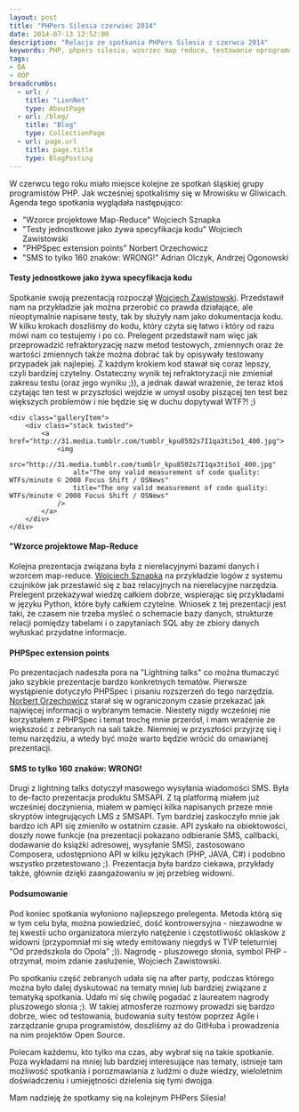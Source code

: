 ```yaml
---
layout: post
title: "PHPers Silesia czerwiec 2014"
date: 2014-07-13 12:52:00
description: "Relacja ze spotkania PHPers Silesia z czerwca 2014"
keywords: PHP, phpers silesia, wzorzec map reduce, testowanie oprogramowania, masowa wysyłka SMS, konferencje informatyczne
tags:
- QA
- OOP
breadcrumbs:
  - url: /
    title: "LionNet"
    type: AboutPage
  - url: /blog/
    title: "Blog"
    type: CollectionPage
  - url: page.url
    title: page.title
    type: BlogPosting
---
```


W czerwcu tego roku miało miejsce kolejne ze spotkań śląskiej grupy programistów 
PHP. Jak wcześniej spotkaliśmy się w Mrowisku w Gliwicach. Agenda tego spotkania
wyglądała następująco:

 * "Wzorce projektowe Map-Reduce" Wojciech Sznapka
 * "Testy jednostkowe jako żywa specyfikacja kodu" Wojciech Zawistowski
 * "PHPSpec extension points" Norbert Orzechowicz
 * "SMS to tylko 160 znaków: WRONG!" Adrian Olczyk, Andrzej Ogonowski

#### Testy jednostkowe jako żywa specyfikacja kodu   

Spotkanie swoją prezentacją rozpoczął [Wojciech Zawistowski](https://github.com/velesin).
Przedstawił nam na przykładzie jak można przerobić co prawda działające, ale 
nieoptymalnie napisane testy, tak by służyły nam jako dokumentacja kodu. W kilku
krokach doszliśmy do kodu, który czyta się łatwo i który od razu mówi nam co testujemy
i po co. Prelegent przedstawił nam więc jak przeprowadzić refraktoryzację nazw 
metod testowych, zmiennych oraz że wartości zmiennych także można dobrać tak by 
opisywały testowany przypadek jak najlepiej. Z każdym krokiem kod stawał się coraz
lepszy, czyli bardziej czytelny. Ostateczny wynik tej refraktoryzacji nie zmieniał
zakresu testu (oraz jego wyniku ;)), a jednak dawał wrażenie, że teraz ktoś czytając 
ten test w przyszłości wejdzie w umysł osoby piszącej ten test bez większych problemów
i nie będzie się w duchu dopytywał WTF?! ;)

<div class="gallery">

    <div class="galleryItem">
        <div class="stack twisted">
            <a href="http://31.media.tumblr.com/tumblr_kpu8502s7I1qa3ti5o1_400.jpg">
                <img
                    src="http://31.media.tumblr.com/tumblr_kpu8502s7I1qa3ti5o1_400.jpg"
                    alt="The ony valid measurement of code quality: WTFs/minute © 2008 Focus Shift / OSNews"
                    title="The ony valid measurement of code quality: WTFs/minute © 2008 Focus Shift / OSNews"
                />
            </a>
        </div>
    </div>

</div>

#### "Wzorce projektowe Map-Reduce

Kolejna prezentacja związana była z nierelacyjnymi bazami danych i wzorcem map-reduce.
[Wojciech Sznapka](http://blog.sznapka.pl/o-mnie/) na przykładzie logów z systemu
czujników jak przestawić się z baz relacyjnych na nierelacyjne narzędzia. Prelegent
przekazywał wiedzę całkiem dobrze, wspierając się przykładami w języku Python, które 
były całkiem czytelne. Wniosek z tej prezentacji jest taki, że czasem nie trzeba 
myśleć o schemacie bazy danych, strukturze relacji pomiędzy tabelami i o zapytaniach
SQL aby ze zbiory danych wyłuskać przydatne informacje.

#### PHPSpec extension points

Po prezentacjach nadeszła pora na "Lightning talks" co można tłumaczyć jako szybkie
prezentacje bardzo konkretnych tematów. Pierwsze wystąpienie dotyczyło PHPSpec i 
pisaniu rozszerzeń do tego narzędzia. [Norbert Orzechowicz](https://github.com/norzechowicz)
starał się w ograniczonym czasie przekazać jak najwięcej informacji o wybranym 
temacie. Niestety nigdy wcześniej nie korzystałem z PHPSpec i temat trochę mnie
przerósł, i mam wrażenie że większość z zebranych na sali także. Niemniej w 
przyszłości przyjrzę się i temu narzędziu, a wtedy być może warto będzie wrócić
do omawianej prezentacji.

#### SMS to tylko 160 znaków: WRONG!

Drugi z lightning talks dotyczył masowego wysyłania wiadomości SMS. Była to de-facto
prezentacja produktu SMSAPI. Z tą platformą miałem już wcześniej doczynienia,
miałem w pamięci kilka napisanych przeze mnie skryptów integrujących LMS z SMSAPI.
Tym bardziej zaskoczyło mnie jak bardzo ich API się zmieniło w ostatnim czasie.
API zyskało na obiektowości, doszły nowe funkcje (na prezentacji pokazano odbieranie
SMS, callbacki, dodawanie do książki adresowej, wysyłanie SMS), zastosowano Composera,
udostępniono API w kilku językach (PHP, JAVA, C#) i podobno wszystko przetestowano
;). Prezentacja była bardzo ciekawa, przykłady także, głównie dzięki zaangażowaniu
w jej przebieg widowni.

#### Podsumowanie

Pod koniec spotkania wyłoniono najlepszego prelegenta. Metoda którą się w tym celu 
była, można powiedzieć, dość kontrowersyjna - niezawodne w tej kwestii ucho 
organizatora mierzyło natężenie i częstotliwość oklasków z widowni (przypomniał 
mi się wtedy emitowany niegdyś w TVP teleturniej "Od przedszkola do Opola" ;)).
Nagrodę - pluszowego słonia, symbol PHP - otrzymał, moim zdanie zasłużenie, 
Wojciech Zawistowski.

Po spotkaniu część zebranych udała się na after party, podczas którego można było 
dalej dyskutować na tematy mniej lub bardziej związane z tematyką spotkania.
Udało mi się chwilę pogadać z laureatem nagrody pluszowego słonia ;). W takiej 
atmosferze rozmowy prowadzi się bardzo dobrze, wiec od testowania, budowania suity 
testów poprzez Agile i zarządzanie grupa programistów, doszliśmy aż do GitHuba i 
prowadzenia na nim projektów Open Source. 

Polecam każdemu, kto tylko ma czas, aby wybrał się na takie spotkanie. Poza
wykładami na mniej lub bardziej interesujące nas tematy, istnieje tam możliwość
spotkania i porozmawiania z ludźmi o duże wiedzy, wieloletnim doświadczeniu i
umiejętności dzielenia się tymi dwojga.

Mam nadzieję że spotkamy się na kolejnym PHPers Silesia!

